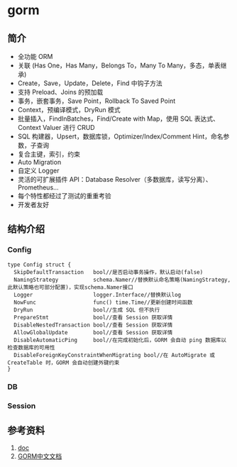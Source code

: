 # gorm

## 简介

- 全功能 ORM
- 关联 (Has One，Has Many，Belongs To，Many To Many，多态，单表继承)
- Create，Save，Update，Delete，Find 中钩子方法
- 支持 Preload、Joins 的预加载
- 事务，嵌套事务，Save Point，Rollback To Saved Point
- Context，预编译模式，DryRun 模式
- 批量插入，FindInBatches，Find/Create with Map，使用 SQL 表达式、Context Valuer 进行 CRUD
- SQL 构建器，Upsert，数据库锁，Optimizer/Index/Comment Hint，命名参数，子查询
- 复合主键，索引，约束
- Auto Migration
- 自定义 Logger
- 灵活的可扩展插件 API：Database Resolver（多数据库，读写分离）、Prometheus…
- 每个特性都经过了测试的重重考验
- 开发者友好

## 结构介绍

### Config

```golang
type Config struct {
  SkipDefaultTransaction   bool//是否启动事务操作，默认启动(false)
  NamingStrategy           schema.Namer//替换默认命名策略(NamingStrategy,此默认策略也可部分配置)，实现schema.Namer接口
  Logger                   logger.Interface//替换默认log
  NowFunc                  func() time.Time//更新创建时间函数
  DryRun                   bool//生成 SQL 但不执行
  PrepareStmt              bool//查看 Session 获取详情
  DisableNestedTransaction bool//查看 Session 获取详情
  AllowGlobalUpdate        bool//查看 Session 获取详情
  DisableAutomaticPing     bool//在完成初始化后，GORM 会自动 ping 数据库以检查数据库的可用性
  DisableForeignKeyConstraintWhenMigrating bool//在 AutoMigrate 或 CreateTable 时，GORM 会自动创建外键约束
}
```

### DB

### Session

## 参考资料

1. [doc](https://gorm.io/zh_CN/docs/index.html)
2. [GORM中文文档](https://jasperxu.github.io/gorm-zh/)
